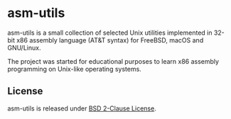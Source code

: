# asm-utils

asm-utils is a small collection of selected Unix utilities implemented in 32-bit x86 assembly language (AT&T syntax) for FreeBSD, macOS and GNU/Linux.

The project was started for educational purposes to learn x86 assembly programming on Unix-like operating systems.

## License

asm-utils is released under [BSD 2-Clause License](https://github.com/lukas-zronek/asm-utils/blob/master/LICENSE).
